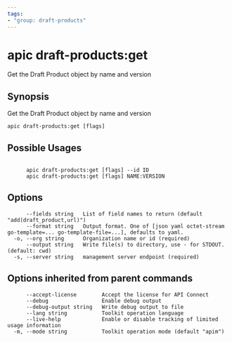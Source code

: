 ```yaml
---
tags:
- "group: draft-products"
---
```

# apic draft-products:get

Get the Draft Product object by name and version

## Synopsis

Get the Draft Product object by name and version

```
apic draft-products:get [flags]
```

## Possible Usages

```

      apic draft-products:get [flags] --id ID
      apic draft-products:get [flags] NAME:VERSION

```

## Options

```
      --fields string   List of field names to return (default "add(draft_product,url)")
      --format string   Output format. One of [json yaml octet-stream go-template=... go-template-file=...], defaults to yaml.
  -o, --org string      Organization name or id (required)
      --output string   Write file(s) to directory, use - for STDOUT. (default: cwd)
  -s, --server string   management server endpoint (required)
```

## Options inherited from parent commands

```
      --accept-license        Accept the license for API Connect
      --debug                 Enable debug output
      --debug-output string   Write debug output to file
      --lang string           Toolkit operation language
      --live-help             Enable or disable tracking of limited usage information
  -m, --mode string           Toolkit operation mode (default "apim")
```

